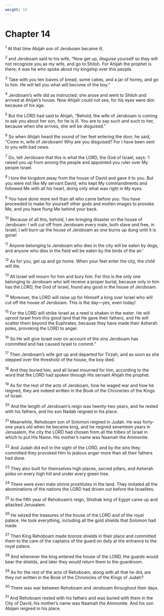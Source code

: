 ```yaml
---
weight: 14
---
```


# Chapter 14

<sup>1</sup> At that time Abijah son of Jeroboam became ill, 

<sup>2</sup> and Jeroboam said to his wife, “Now get up, disguise yourself so they will not recognize you as my wife, and go to Shiloh. For Ahijah the prophet is there; it was he who spoke about my kingship over this people. 

<sup>3</sup> Take with you ten loaves of bread, some cakes, and a jar of honey, and go to him. He will tell you what will become of the boy.” 

<sup>4</sup> Jeroboam’s wife did as instructed; she arose and went to Shiloh and arrived at Ahijah’s house. Now Ahijah could not see, for his eyes were dim because of his age. 

<sup>5</sup> But the LORD had said to Ahijah, “Behold, the wife of Jeroboam is coming to ask you about her son, for he is ill. You are to say such and such to her, because when she arrives, she will be disguised.” 

<sup>6</sup> So when Ahijah heard the sound of her feet entering the door, he said, “Come in, wife of Jeroboam! Why are you disguised? For I have been sent to you with bad news. 

<sup>7</sup> Go, tell Jeroboam that this is what the LORD, the God of Israel, says: ‘I raised you up from among the people and appointed you ruler over My people Israel. 

<sup>8</sup> I tore the kingdom away from the house of David and gave it to you. But you were not like My servant David, who kept My commandments and followed Me with all his heart, doing only what was right in My eyes. 

<sup>9</sup> You have done more evil than all who came before you. You have proceeded to make for yourself other gods and molten images to provoke Me, and you have flung Me behind your back. 

<sup>10</sup> Because of all this, behold, I am bringing disaster on the house of Jeroboam: I will cut off from Jeroboam every male, both slave and free, in Israel; I will burn up the house of Jeroboam as one burns up dung until it is gone! 

<sup>11</sup> Anyone belonging to Jeroboam who dies in the city will be eaten by dogs, and anyone who dies in the field will be eaten by the birds of the air.’ 

<sup>12</sup> As for you, get up and go home. When your feet enter the city, the child will die. 

<sup>13</sup> All Israel will mourn for him and bury him. For this is the only one belonging to Jeroboam who will receive a proper burial, because only in him has the LORD, the God of Israel, found any good in the house of Jeroboam. 

<sup>14</sup> Moreover, the LORD will raise up for Himself a king over Israel who will cut off the house of Jeroboam. This is the day—yes, even today! 

<sup>15</sup> For the LORD will strike Israel as a reed is shaken in the water. He will uproot Israel from this good land that He gave their fathers, and He will scatter them beyond the Euphrates, because they have made their Asherah poles, provoking the LORD to anger. 

<sup>16</sup> So He will give Israel over on account of the sins Jeroboam has committed and has caused Israel to commit.” 

<sup>17</sup> Then Jeroboam’s wife got up and departed for Tirzah, and as soon as she stepped over the threshold of the house, the boy died. 

<sup>18</sup> And they buried him, and all Israel mourned for him, according to the word that the LORD had spoken through His servant Ahijah the prophet. 

<sup>19</sup> As for the rest of the acts of Jeroboam, how he waged war and how he reigned, they are indeed written in the Book of the Chronicles of the Kings of Israel. 

<sup>20</sup> And the length of Jeroboam’s reign was twenty-two years, and he rested with his fathers, and his son Nadab reigned in his place. 

<sup>21</sup> Meanwhile, Rehoboam son of Solomon reigned in Judah. He was forty-one years old when he became king, and he reigned seventeen years in Jerusalem, the city the LORD had chosen from all the tribes of Israel in which to put His Name. His mother’s name was Naamah the Ammonite. 

<sup>22</sup> And Judah did evil in the sight of the LORD, and by the sins they committed they provoked Him to jealous anger more than all their fathers had done. 

<sup>23</sup> They also built for themselves high places, sacred pillars, and Asherah poles on every high hill and under every green tree. 

<sup>24</sup> There were even male shrine prostitutes in the land. They imitated all the abominations of the nations the LORD had driven out before the Israelites. 

<sup>25</sup> In the fifth year of Rehoboam’s reign, Shishak king of Egypt came up and attacked Jerusalem. 

<sup>26</sup> He seized the treasures of the house of the LORD and of the royal palace. He took everything, including all the gold shields that Solomon had made. 

<sup>27</sup> Then King Rehoboam made bronze shields in their place and committed them to the care of the captains of the guard on duty at the entrance to the royal palace. 

<sup>28</sup> And whenever the king entered the house of the LORD, the guards would bear the shields, and later they would return them to the guardroom. 

<sup>29</sup> As for the rest of the acts of Rehoboam, along with all that he did, are they not written in the Book of the Chronicles of the Kings of Judah? 

<sup>30</sup> There was war between Rehoboam and Jeroboam throughout their days. 

<sup>31</sup> And Rehoboam rested with his fathers and was buried with them in the City of David; his mother’s name was Naamah the Ammonite. And his son Abijam reigned in his place. 


